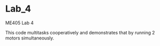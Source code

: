 # Lab_4
ME405 Lab 4

This code multitasks cooperatively and demonstrates that by running 2 motors simultaneously.
